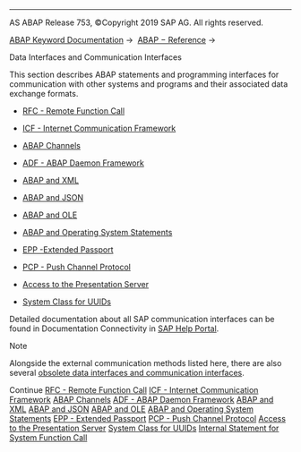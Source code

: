   

* * *

AS ABAP Release 753, ©Copyright 2019 SAP AG. All rights reserved.

[ABAP Keyword Documentation](javascript:call_link\('abenabap.htm'\)) →  [ABAP − Reference](javascript:call_link\('abenabap_reference.htm'\)) → 

Data Interfaces and Communication Interfaces

This section describes ABAP statements and programming interfaces for communication with other systems and programs and their associated data exchange formats.

-   [RFC - Remote Function Call](javascript:call_link\('abenrfc.htm'\))

-   [ICF - Internet Communication Framework](javascript:call_link\('abenicf.htm'\))

-   [ABAP Channels](javascript:call_link\('abenabap_channels.htm'\))

-   [ADF - ABAP Daemon Framework](javascript:call_link\('abenabap_daemon.htm'\))

-   [ABAP and XML](javascript:call_link\('abenabap_xml.htm'\))

-   [ABAP and JSON](javascript:call_link\('abenabap_json.htm'\))

-   [ABAP and OLE](javascript:call_link\('abenole2.htm'\))

-   [ABAP and Operating System Statements](javascript:call_link\('abenabap_system_commands.htm'\))

-   [EPP -Extended Passport](javascript:call_link\('abenepp.htm'\))

-   [PCP - Push Channel Protocol](javascript:call_link\('abenpcp.htm'\))

-   [Access to the Presentation Server](javascript:call_link\('abenfrontend_services.htm'\))

-   [System Class for UUIDs](javascript:call_link\('abencl_system_uuid.htm'\))

Detailed documentation about all SAP communication interfaces can be found in Documentation Connectivity in [SAP Help Portal](http://help.sap.com).

Note

Alongside the external communication methods listed here, there are also several [obsolete data interfaces and communication interfaces](javascript:call_link\('abenextern_obsolete.htm'\)).

Continue
[RFC - Remote Function Call](javascript:call_link\('abenrfc.htm'\))
[ICF - Internet Communication Framework](javascript:call_link\('abenicf.htm'\))
[ABAP Channels](javascript:call_link\('abenabap_channels.htm'\))
[ADF - ABAP Daemon Framework](javascript:call_link\('abenabap_daemon.htm'\))
[ABAP and XML](javascript:call_link\('abenabap_xml.htm'\))
[ABAP and JSON](javascript:call_link\('abenabap_json.htm'\))
[ABAP and OLE](javascript:call_link\('abenole2.htm'\))
[ABAP and Operating System Statements](javascript:call_link\('abenabap_system_commands.htm'\))
[EPP - Extended Passport](javascript:call_link\('abenepp.htm'\))
[PCP - Push Channel Protocol](javascript:call_link\('abenpcp.htm'\))
[Access to the Presentation Server](javascript:call_link\('abenfrontend_services.htm'\))
[System Class for UUIDs](javascript:call_link\('abencl_system_uuid.htm'\))
[Internal Statement for System Function Call](javascript:call_link\('abendata_communication_internal.htm'\))